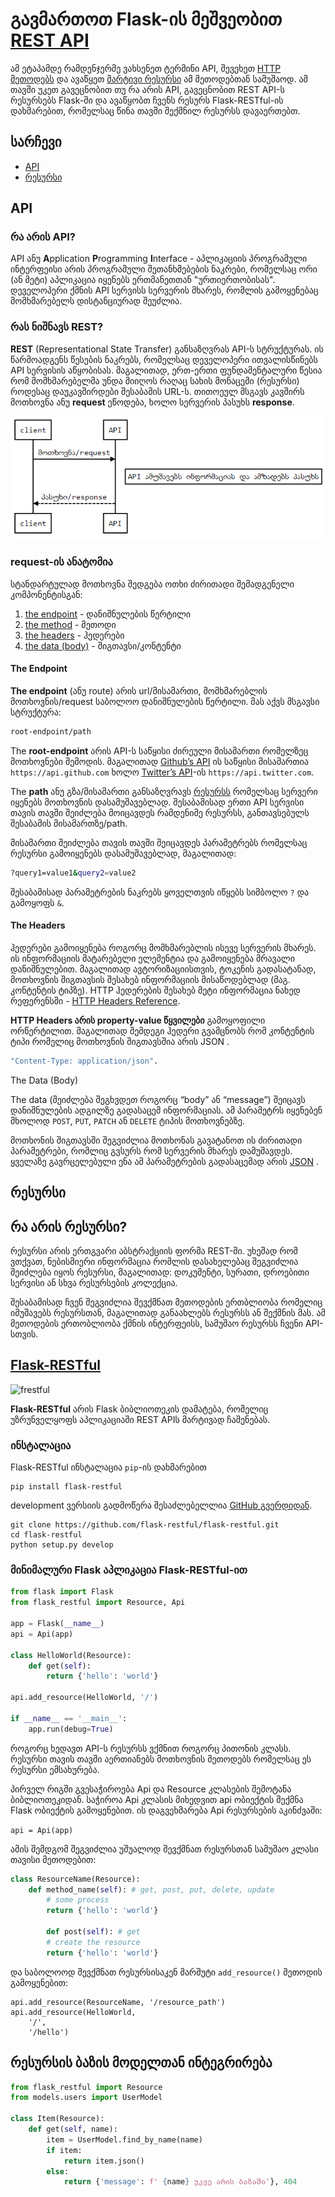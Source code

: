 # გავმართოთ Flask-ის მეშვეობით [REST API](https://restfulapi.net/)
ამ ეტაპამდე რამდენჯერმე ვახსენეთ ტერმინი API, შევეხეთ [HTTP მეთოდებს](/Chapter5_Flask#http-მეთოდები) და ავაწყეთ [მარტივი რესურსი](/Chapter5_Flask#საწყისი-აპლიკაციის-შაბლონი) ამ მეთოდებთან სამუშაოდ.
ამ თავში უკეთ გავეცნობით თუ რა არის API, გავეცნობით REST API-ს რესურსებს Flask-ში და ავაწყობთ ჩვენს რესურს Flask-RESTful-ის დახმარებით, რომელსაც წინა თავში შექმნილ რესურსს დავაერთებთ.

## სარჩევი

- [API](#api)
- [რესურსი](#რესურსი)

## API

### რა არის API?

API ანუ **A**pplication **P**rogramming **I**nterface - აპლიკაციის პროგრამული ინტერფეისი არის პროგრამული შეთანხმებების ნაკრები, რომელსაც ორი (ან მეტი) აპლიკაცია იყენებს ერთმანეთთან "ურთიერთობისას". დეველოპერი ქმნის API სერვისს სერვერის მხარეს, რომლის გამოყენებაც მომხმარებელს დისტანციურად შეუძლია.

### რას ნიშნავს REST?

**REST** (Representational State Transfer) განსაზღვრას API-ს სტრუქტურას. ის წარმოადგენს წესების ნაკრებს, რომელსაც დეველოპერი ითვალისწინებს API სერვისის აწყობისას. მაგალითად, ერთ-ერთი ფუნდამენტალური წესია რომ მომხმარებელმა უნდა მიიღოს რაღაც სახის მონაცემი (რესურსი) როდესაც დაუკავშირდები შესაბამის URL-ს. თითოეულ მსგავს კავშირს მოთხოვნა ანუ **request** ეწოდება, ხოლო სერვერის პასუხს **response**. 

![c-api-c](c-api-c.png)

### request-ის ანატომია

სტანდარტულად მოთხოვნა შედგება ოთხი ძირითადი შემადგენელი კომპონენტისგან:

1. [the endpoint](#the-endpoint) - დანიშნულების წერტილი
2. [the method](/Chapter5_Flask/Flask.md#http-მეთოდები) - მეთოდი
3. [the headers](#the-headers) - ჰედერები
4. [the data (body)](#the-data-(body)) - შიგთავსი/კონტენტი

#### The Endpoint
**The endpoint** (ანუ route) არის url/მისამართი, მომხმარებლის მოთხოვნის/request საბოლოო დანიშნულების წერტილი. მას აქვს მსგავსი სტრუქტურა:

```bash
root-endpoint/path
```

The **root-endpoint** არის API-ს საწყისი ძირეული მისამართი რომელზეც მოთხოვნები შემოდის. მაგალითად [Github’s API](https://developer.github.com/v3/) ის საწყისი მისამართია `https://api.github.com` ხოლო [Twitter’s API](https://dev.twitter.com/rest/reference)-ის `https://api.twitter.com`.

The **path**  ანუ გზა/მისამართი განსაზღვრავს [რესურსს](#რესურსი) რომელსაც სერვერი იყენებს მოთხოვნის დასამუშავებლად. შესაბამისად ერთი API სერვისი თავის თავში შეიძლება მოიცავდეს რამდენიმე რესურსს, განთავსებულს შესაბამის მისამართზე/path.

მისამართი შეიძლება თავის თავში შეიცავდეს პარამეტრებს რომელსაც რესურსი გამოიყენებს დასამუშავებლად, მაგალითად:

```bash
?query1=value1&query2=value2
```

შესაბამისად პარამეტრების ნაკრებს ყოველთვის იწყებს სიმბოლო `?` და გამოყოფს `&`.

#### The Headers

ჰედერები გამოიყენება როგორც მომხმარებლის ისევე სერვერის მხარეს. ის ინფორმაციის მატარებელი ელემენტია და გამოიყენება მრავალი დანიშნულებით. მაგალითად ავტორიზაციისთვის, ტოკენის გადასატანად, მოთხოვნის შიგთავსის შესახებ ინფორმაციის მისაწოდებლად (მაგ. კონტენტის ტიპზე). HTTP ჰედერების შესახებ მეტი ინფორმაცია ნახედ რეფერენსში - [HTTP Headers Reference](https://developer.mozilla.org/en-US/docs/Web/HTTP/Headers).

**HTTP Headers არის property-value წყვილები** გამოყოფილი ორწერტილით. მაგალითად შემდეგი ჰედერი გვამცნობს რომ კონტენტის ტიპი რომელიც მოთხოვნის შიგთავსშია არის JSON .

```bash
"Content-Type: application/json". 
```

The Data (Body)

The data (შეიძლება შეგხვდეთ როგორც “body” ან “message”) შეიცავს დანიშნულების ადგილზე გადასაცემ ინფორმაციას. ამ პარამეტრს იყენებენ მხოლოდ `POST`, `PUT`, `PATCH` ან `DELETE` ტიპის მოთხოვნებზე.

მოთხონის შიგთავსში შეგვიძლია მოთხონას გავატანოთ ის ძირითადი პარამეტრები, რომლიც გვსურს რომ სერვერის მხარეს დამუშავდეს. ყველაზე გავრცელებული ენა ამ პარამეტრების გადასაცემად არის [JSON](https://restfulapi.net/introduction-to-json/) .

## რესურსი

## რა არის რესურსი? 

რესურსი არის ერთგვარი აბსტრაქციის ფორმა REST-ში. უხეშად რომ ვთქვათ, ნებისმიერი ინფორმაცია რომლის დასახელებაც შეგვიძლია შეიძლება იყოს რესურსი, მაგალითად: დოკუმენტი, სურათი, დროებითი სერვისი ან სხვა რესურსების კოლექცია. 

შესაბამისად ჩვენ შეგვიძლია შევქმნათ მეთოდების ერთბლიობა რომელიც იმუშავებს რესურსთან, მაგალითად განაახლებს რესურსს ან შექმნის მას. ამ მეთოდების ერთობლიობა ქმნის ინტერფეისს, სამუშაო რესურსს ჩვენი API-სთვის.



## [Flask-RESTful](https://flask-restful.readthedocs.io/en/latest/)

![frestful](C:\Users\cyber\unilab\UnilabPythonDevelopment\Chapter9_FlaskRESTful\frestful.png)

**Flask-RESTful** არის Flask ბიბლიოთეკის დამატება, რომელიც უზრუნველყოფს აპლიკაციაში REST APIს მარტივად ჩაშენებას. 

### ინსტალაცია

Flask-RESTful ინსტალაცია `pip`-ის დახმარებით

```
pip install flask-restful
```

development ვერსიის გადმოწერა შესაძლებელლია [GitHub გვერდიდან](https://github.com/flask-restful/flask-restful).

```
git clone https://github.com/flask-restful/flask-restful.git
cd flask-restful
python setup.py develop
```


### მინიმალური Flask აპლიკაცია Flask-RESTful-ით

```python
from flask import Flask
from flask_restful import Resource, Api

app = Flask(__name__)
api = Api(app)

class HelloWorld(Resource):
    def get(self):
        return {'hello': 'world'}

api.add_resource(HelloWorld, '/')

if __name__ == '__main__':
    app.run(debug=True)
```

როგორც ხედავთ API-ს რესურსს ვქმნით როგორც პითონის კლასს. რესურსი თავის თავში აერთიანებს მოთხოვნის მეთოდებს რომელსაც ეს რესურსი ემსახურება.

პირველ რიგში გვესაჭიროება Api და Resource კლასების შემოტანა ბიბლიოთეკიდან. საჭიროა Api  კლასის მიხედვით api ობიექტის შექმნა Flask ობიექტის გამოყენებით. ის დაგვეხმარება Api რესურსების აკინძვაში:

`api = Api(app)`

ამის შემდგომ შეგვიძლია უშუალოდ შევქმნათ რესურსთან სამუშაო კლასი თავისი მეთოდებით:

```python
class ResourceName(Resource):
    def method_name(self): # get, post, put, delete, update
        # some process
        return {'hello': 'world'}
    
        def post(self): # get
        # create the resource
        return {'hello': 'world'}
```

და საბოლოოდ შევქმნათ რესურსისაკენ მარშუტი `add_resource()` მეთოდის გამოყენებით:

```pytho
api.add_resource(ResourceName, '/resource_path')
api.add_resource(HelloWorld,
    '/',
    '/hello')
```



## რესურსის ბაზის მოდელთან ინტეგრირება 

```python
from flask_restful import Resource 
from models.users import UserModel

class Item(Resource):
    def get(self, name):
        item = UserModel.find_by_name(name)
        if item:
            return item.json()
        else:
            return {'message': f' {name} უკვე არის ბაზაში'}, 404
```
